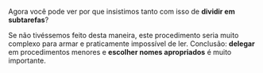 Agora você pode ver por que insistimos tanto com isso de **dividir em subtarefas**?

Se não tivéssemos feito desta maneira, este procedimento seria muito complexo para armar e praticamente impossível de ler. Conclusão: **delegar** em procedimentos menores e **escolher nomes apropriados** é muito importante.